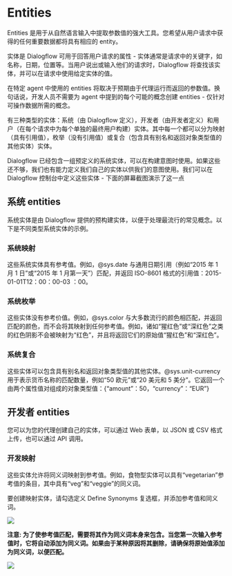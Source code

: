 # Entities

Entities 是用于从自然语言输入中提取参数值的强大工具。您希望从用户请求中获得的任何重要数据都将具有相应的 entity。

实体是 Dialogflow 可用于回答用户请求的属性 - 实体通常是请求中的关键字，如名称，日期，位置等。当用户说出或输入他们的请求时，Dialogflow 将查找该实体，并可以在请求中使用给定实体的值。

在特定 agent 中使用的 entities 将取决于预期由于代理运行而返回的参数值。换句话说，开发人员不需要为 agent 中提到的每个可能的概念创建 entities - 仅针对可操作数据所需的概念。

有三种类型的实体：系统（由 Dialogflow 定义），开发者（由开发者定义）和用户（在每个请求中为每个单独的最终用户构建）实体。其中每一个都可以分为映射（具有引用值），枚举（没有引用值）或复合（包含具有别名和返回对象类型值的其他实体）实体。

Dialogflow 已经包含一组预定义的系统实体，可以在构建意图时使用。如果这些还不够，我们也有能力定义我们自己的实体以供我们的意图使用。我们可以在 Dialogflow 控制台中定义这些实体 - 下面的屏幕截图演示了这一点

## 系统 entities

系统实体是由 Dialogflow 提供的预构建实体，以便于处理最流行的常见概念。以下是不同类型系统实体的示例。

### 系统映射

这些系统实体具有参考值。例如，@sys.date 与通用日期引用（例如“2015 年 1 月 1 日”或“2015 年 1 月第一天”）匹配，并返回 ISO-8601 格式的引用值：2015-01-01T12：00：00-03 ：00。

### 系统枚举

这些实体没有参考价值。例如，@sys.color 与大多数流行的颜色相匹配，并返回匹配的颜色，而不会将其映射到任何参考值。例如，诸如“猩红色”或“深红色”之类的红色阴影不会被映射为“红色”，并且将返回它们的原始值“猩红色”和“深红色”。

### 系统复合

这些实体可以包含具有别名和返回对象类型值的其他实体。@sys.unit-currency 用于表示货币名称的匹配数量，例如“50 欧元”或“20 美元和 5 美分”。它返回一个由两个属性值对组成的对象类型值：{“amount”：50，“currency”：“EUR”}

## 开发者 entities

您可以为您的代理创建自己的实体，可以通过 Web 表单，以 JSON 或 CSV 格式上传，也可以通过 API 调用。

### 开发映射

这些实体允许将同义词映射到参考值。例如，食物型实体可以具有“vegetarian”参考值的条目，其中具有“veg”和“veggie”的同义词。

要创建映射实体，请勾选定义 Define Synonyms 复选框，并添加参考值和同义词。

![](https://ws1.sinaimg.cn/large/006tKfTcgy1fr3yxmjnkqj30gz0anjri.jpg)

**注意: 为了使参考值匹配，需要将其作为同义词本身来包含。当您第一次输入参考值时，它将自动添加为同义词。如果由于某种原因将其删除，请确保将原始值添加为同义词，以便匹配。**

![](https://ws1.sinaimg.cn/large/006tKfTcgy1fr3z0boa8ej30h806adfs.jpg)

